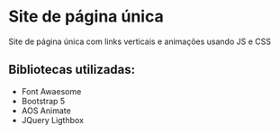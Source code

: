 # Site de página única
Site de página única com links verticais e animações usando JS e CSS
## Bibliotecas utilizadas: 
- Font Awaesome 
- Bootstrap 5
- AOS Animate
- JQuery Ligthbox
